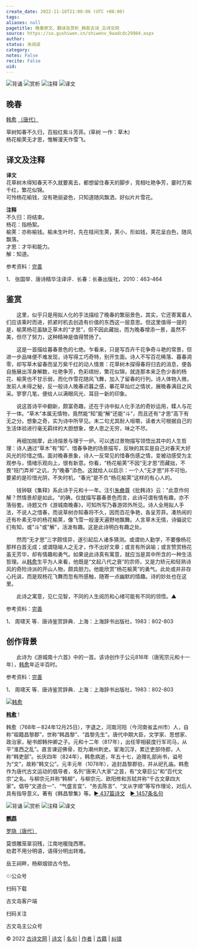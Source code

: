 ```yaml
---
create_date: 2022-11-18T21:08:06 (UTC +08:00)
tags: 
aliases: null
pagetitle: 晚春原文、翻译及赏析_韩愈古诗_古诗文网
source: https://so.gushiwen.cn/shiwenv_9aadcdc29984.aspx
author: 
status: 未阅读
category: 
notes: False
recite: False
uid: 
---
```


![背诵](https://song.gushiwen.cn/siteimg/bei-pic.png) ![赏析](https://song.gushiwen.cn/siteimg/shang-pic.png) ![注释](https://song.gushiwen.cn/siteimg/zhu-pic.png) ![译文](https://song.gushiwen.cn/siteimg/yi-pic.png)

## 晚春

[韩愈](https://so.gushiwen.cn/authorv_1abe13750637.aspx) [〔唐代〕](https://so.gushiwen.cn/shiwens/default.aspx?cstr=%e5%94%90%e4%bb%a3)

草树知春不久归，百般红紫斗芳菲。(草树 一作：草木)  
杨花榆荚无才思，惟解漫天作雪飞。

## 译文及注释



**译文**  
花草树木得知春天不久就要离去，都想留住春天的脚步，竞相吐艳争芳，霎时万紫千红，繁花似锦。  
可怜杨花榆钱，没有艳丽姿色，只知道随风飘洒，好似片片雪花。

**注释**  
不久归：将结束。  
杨花：指杨絮。  
榆荚：亦称榆钱。榆未生叶时，先在枝间生荚，荚小，形如钱，荚花呈白色，随风飘落。  
才思：才华和能力。  
解：知道。

参考资料：[完善](https://so.gushiwen.cn/jiucuo.aspx?u=%e7%bf%bb%e8%af%911873%e3%80%8a%e8%af%91%e6%96%87%e5%8f%8a%e6%b3%a8%e9%87%8a%e3%80%8b)

1、 张国举．唐诗精华注译评．长春：长春出版社，2010：463-464

## 鉴赏



　　这里，似乎只是用拟人化的手法描绘了晚春的繁丽景色，其实，它还寄寓着人们应该乘时而进，抓紧时机去创造有价值的东西这一层意思。但这里值得一提的是，榆荚杨花虽缺乏草木的“才思”，但不因此藏拙，而为晚春增添一景，虽然不美，但尽了努力，这种精神是值得赞扬了。

　　这是一首描绘暮春景色的七绝。乍看来，只是写百卉千花争奇斗艳的常景，但进一步品味便不难发现，诗写得工巧奇特，别开生面。诗人不写百花稀落、暮春凋零，却写草木留春而呈万紫千红的动人情景：花草树木探得春将归去的消息，便各自施展出浑身解数，吐艳争芳，色彩缤纷，繁花似锦，就连那本来乏色少香的杨花、榆荚也不甘示弱，而化作雪花随风飞舞，加入了留春的行列。诗人体物入微，发前人未得之秘，反一般诗人晚春迟暮之感，摹花草灿烂之情状，展晚春满目之风采。寥寥几笔，便给人以满眼风光、耳目一新的印象。

　　说这首诗平中翻新，颇富奇趣，还在于诗中拟人化手法的奇妙运用，糅人与花于一体。“草木”本属无情物，竟然能“知”能“解”还能“斗”，而且还有“才思”高下有无之分。想象之奇，实为诗中所罕见。末二句尤其耐人咀嚼，读者大可根据自己的生活体验进行毫无羁绊的大胆想象，使人思之无穷，味之不尽。

　　再细加揣摩，此诗熔景与理于一炉。可以透过景物描写领悟出其中的人生哲理：诗人通过“草木”有“知”、惜春争艳的场景描写，反映的其实是自己对春天大好风光的珍惜之情。面对晚春景象，诗人一反常见的惜春伤感之情，变被动感受为主观参与，情绪乐观向上，很有新意。你看，“杨花榆荚”不因“无才思”而藏拙，不畏“班门弄斧”之讥，为“晚春”添色。这就给人以启示：一个人“无才思”并不可怕，要紧的是珍惜光阴，不失时机，“春光”是不负“杨花榆荚”这样的有心人的。

　　钱钟联《集释》系此诗于元和十一年。注引[朱彝尊](https://so.gushiwen.cn/authorv_c8bd3f0068cf.aspx)《批韩诗》云："此意作何解？然情景却是如此。"的确，仅就描写暮春景色而言，此诗可谓有情有趣，亦不落俗套。诗题又作《游城南晚春》，可知所写乃春游郊外所见。诗人全用拟人手法，不说人之惜春，而说草树亦知春将不久，因而百花争艳，各呈芳菲。凑热闹的还有朴素无华的杨花榆荚，像飞雪一般漫天遍野地飘舞。人言草木无情，诗偏说它们有知，或"斗"或"解"，活泼有趣。这是此诗明白有趣之处。

　　然而“无才思”三字颇怪异，遂引起后人诸多猜测。或谓劝人勤学，不要像杨花那样白首无成；或谓隐喻人之无才，作不出好文章；或言有所讽喻；或言赞赏杨花虽无芳华，却有情趣和勇气。如果说此诗真有寓意，就应当是其中所含的一种生活哲理。从[韩愈](https://so.gushiwen.cn/authorv_1abe13750637.aspx)生平为人来看，他既是“文起八代之衰”的宗师，又是力矫元和轻熟诗风的奇险诗派的开山人物，颇具胆力。他能欣赏“杨花榆荚”的勇气。此处或并非存心托讽，而是观杨花飞舞而忽有所感触，随寄一点幽默的情趣。诗的妙处也在这里。

　　此诗之寓意，见仁见智，不同的人生阅历和心绪可能有不同的领悟。▲

参考资料：[完善](https://so.gushiwen.cn/jiucuo.aspx?u=%e8%b5%8f%e6%9e%902791%e3%80%8a%e9%89%b4%e8%b5%8f%e3%80%8b)

1、 周啸天 等．唐诗鉴赏辞典．上海：上海辞书出版社，1983：802-803

## 创作背景



　　此诗为《游城南十六首》中的一首。该诗创作于公元816年（唐宪宗元和十一年），[韩愈](https://so.gushiwen.cn/authorv_1abe13750637.aspx)年近半百时。

参考资料：[完善](https://so.gushiwen.cn/jiucuo.aspx?u=%e8%b5%8f%e6%9e%9046537%e3%80%8a%e5%88%9b%e4%bd%9c%e8%83%8c%e6%99%af%e3%80%8b)

1、 周啸天 等．唐诗鉴赏辞典．上海：上海辞书出版社，1983：802-803

[![韩愈](https://song.gushiwen.cn/authorImg/hanyu.jpg)](https://so.gushiwen.cn/authorv_1abe13750637.aspx)

[**韩愈**](https://so.gushiwen.cn/authorv_1abe13750637.aspx) !

韩愈（768年－824年12月25日），字退之，河南河阳（今河南省孟州市）人，自称“祖籍昌黎郡”，世称“韩昌黎”、“昌黎先生”。唐代中期大臣，文学家、思想家、政治家，秘书郎韩仲卿之子。元和十二年（817年），出任宰相裴度行军司马，从平“淮西之乱”。直言谏迎佛骨，贬为潮州刺史。宦海沉浮，累迁吏部侍郎，人称“韩吏部”。长庆四年（824年），韩愈病逝，年五十七，追赠礼部尚书，谥号为“文”，故称“韩文公”。元丰元年（1078年），追封昌黎郡伯，并从祀孔庙。韩愈作为唐代古文运动的倡导者，名列“唐宋八大家”之首，有“文章巨公”和“百代文宗”之名。与柳宗元并称“韩柳”，与柳宗元、欧阳修和苏轼并称“千古文章四大家”。倡导“文道合一”、“气盛言宜”、“务去陈言”、“文从字顺”等写作理论，对后人具有指导意义。著有《韩昌黎集》等。[► 437篇诗文](https://so.gushiwen.cn/shiwens/default.aspx?astr=%e9%9f%a9%e6%84%88)　[► 1457条名句](https://so.gushiwen.cn/mingjus/default.aspx?astr=%e9%9f%a9%e6%84%88)

![背诵](https://song.gushiwen.cn/siteimg/bei-pic.png) ![赏析](https://song.gushiwen.cn/siteimg/shang-pic.png) ![注释](https://song.gushiwen.cn/siteimg/zhu-pic.png) ![译文](https://song.gushiwen.cn/siteimg/yi-pic.png)

[**鹦鹉**](https://so.gushiwen.cn/shiwenv_9e4882130585.aspx)

[罗隐](https://so.gushiwen.cn/authorv.aspx?name=%e7%bd%97%e9%9a%90)[〔唐代〕](https://so.gushiwen.cn/shiwens/default.aspx?cstr=%e5%94%90%e4%bb%a3)

莫恨雕笼翠羽残，江南地暖陇西寒。  
劝君不用分明语，语得分明出转难。



岳王祠畔，杨柳烟锁古今愁。

⇦公众号



扫码下载

古文岛客户端



扫码关注

古文岛主公众号

© 2022 [古诗文网](https://www.gushiwen.cn/) | [诗文](https://so.gushiwen.cn/shiwens/) | [名句](https://so.gushiwen.cn/mingjus/) | [作者](https://so.gushiwen.cn/authors/) | [古籍](https://so.gushiwen.cn/guwen/) | [纠错](https://so.gushiwen.cn/jiucuo.aspx?u=)
